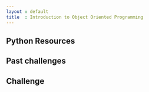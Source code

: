 ```yaml
---
layout : default
title  : Introduction to Object Oriented Programming
---
```


## Python Resources

## Past challenges

## Challenge
